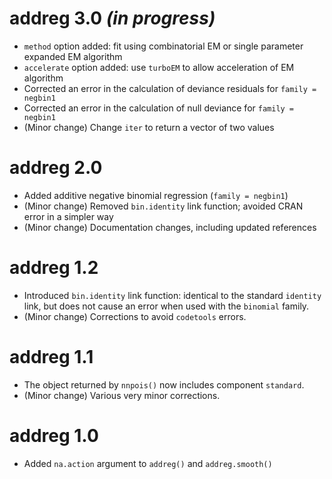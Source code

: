 # addreg 3.0 _(in progress)_
* `method` option added: fit using combinatorial EM or single parameter expanded EM algorithm
* `accelerate` option added: use `turboEM` to allow acceleration of EM algorithm
* Corrected an error in the calculation of deviance residuals for `family = negbin1`
* Corrected an error in the calculation of null deviance for `family = negbin1`
* (Minor change) Change `iter` to return a vector of two values

# addreg 2.0
* Added additive negative binomial regression (`family = negbin1`)
* (Minor change) Removed `bin.identity` link function; avoided CRAN error in a simpler way
* (Minor change) Documentation changes, including updated references

# addreg 1.2
* Introduced `bin.identity` link function: identical to the standard `identity` link, but does not cause an error when used with the `binomial` family.
* (Minor change) Corrections to avoid `codetools` errors.

# addreg 1.1
* The object returned by `nnpois()` now includes component `standard`.
* (Minor change) Various very minor corrections.

# addreg 1.0
* Added `na.action` argument to `addreg()` and `addreg.smooth()`